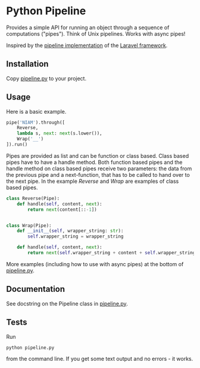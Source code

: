 # Python Pipeline

Provides a simple API for running an object through a sequence of computations ("pipes"). Think of Unix pipelines. Works with async pipes!

Inspired by the [pipeline implementation](https://github.com/laravel/framework/blob/7.x/src/Illuminate/Pipeline/Pipeline.php) of the [Laravel framework](https://laravel.com/).

## Installation

Copy [pipeline.py](pipeline.py) to your project.

## Usage

Here is a basic example.

```python
pipe('NIAM').through([
    Reverse,
    lambda s, next: next(s.lower()),
    Wrap('__')
]).run()
```

Pipes are provided as list and can be function or class based. Class based pipes have to have a handle method. Both function based pipes and the handle method on class based pipes receive two parameters: the data from the previous pipe and a next-function, that has to be called to hand over to the next pipe. In the example *Reverse* and *Wrap* are examples of class based pipes.

```python
class Reverse(Pipe):
    def handle(self, content, next):
        return next(content[::-1])


class Wrap(Pipe):
    def __init__(self, wrapper_string: str):
        self.wrapper_string = wrapper_string

    def handle(self, content, next):
        return next(self.wrapper_string + content + self.wrapper_string)
```

More examples (including how to use with async pipes) at the bottom of [pipeline.py](pipeline.py).

## Documentation

See docstring on the Pipeline class in [pipeline.py](pipeline.py).

## Tests

Run
```
python pipeline.py
```
from the command line. If you get some text output and no errors - it works.
